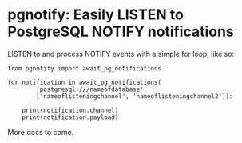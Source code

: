# pgnotify: Easily LISTEN to PostgreSQL NOTIFY notifications

LISTEN to and process NOTIFY events with a simple for loop, like so:

    from pgnotify import await_pg_notifications

    for notification in await_pg_notifications(
            'postgresql:///nameofdatabase',
            ['nameoflisteningchannel', 'nameoflisteningchannel2']):

        print(notification.channel)
        print(notification.payload)

More docs to come.
